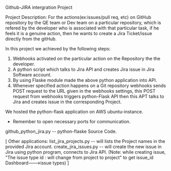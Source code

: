 Github-JIRA intergration Project

Project Description:
For the actions(ex:issues/pull req, etc) on GitHub repository by the QE team or Dev team on a particular repository, which is refered by the developer who is associated with that particular task, if he feels it is a genuine action, then he wants to create a Jira Ticket/issue directly from the gitHub.

In this project we achieved by the following steps:
1. Webhooks activated on the particular action on the Repository the the developer.
2. A python script which talks to Jira API and creates Jira issue in Jira Software account.
3. By using Flaske module made the above python application into API.
4. Whenever specified action happens on a Git repository webhooks sends POST request to the URL given in the webhooks settings, this POST request from webhooks triggers python-Flask API then this APT talks to Jira and creates issue in the corresponding Project.

We hosted the python-flask application on AWS ubuntu-instance.
 - Remember to open necessary ports for communication.

github_python_jira.py -- python-flaske Source Code.

[
Other applications:
list_jira_projects.py -- will lists the Project names in the provided Jira account.
create_jira_issues.py -- will create the new issue in Jira using python program, connects to Jira API. 
(Note: while creating issue, "The issue type id : will change from project to project"
    to get issue_id Dashboard--->issue types)
]
 
